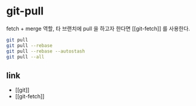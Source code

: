 # git-pull

fetch + merge 역할, 타 브랜치에 pull 을 하고자 한다면 [[git-fetch]] 를 사용한다.

```sh
git pull
git pull --rebase
git pull --rebase --autostash
git pull --all
```

## link
- [[git]]
- [[git-fetch]]
